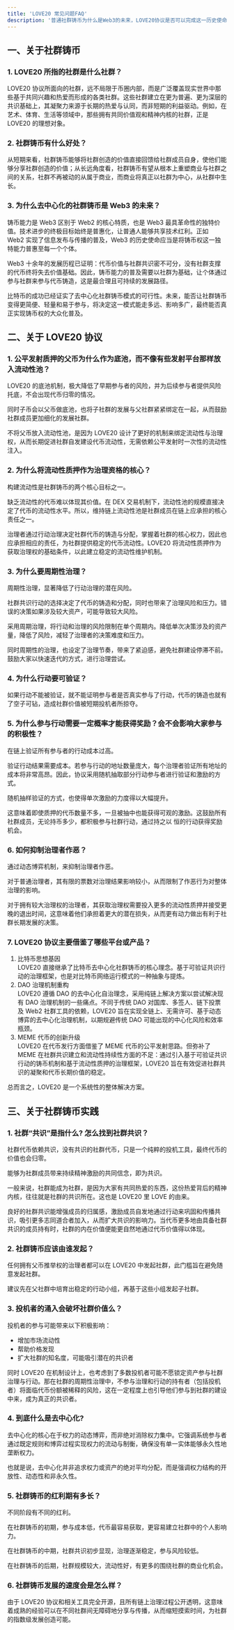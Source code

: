 ```yaml
---
title: 'LOVE20 常见问题FAQ'
description: '普通社群铸币为什么是Web3的未来，LOVE20协议是否可以完成这一历史使命？'
---
```


## 一、关于社群铸币

### 1. LOVE20 所指的社群是什么社群？

LOVE20 协议所面向的社群，远不局限于币圈内部，而是广泛覆盖现实世界中那些基于共同兴趣和热爱而形成的各类社群。这些社群建立在更为普遍、更为深层的共识基础上，其凝聚力来源于长期的热爱与认同，而非短期的利益驱动。例如，在艺术、体育、生活等领域中，那些拥有共同价值观和精神内核的社群，正是 LOVE20 的理想对象。

### 2. 社群铸币有什么好处？

从短期来看，社群铸币能够将社群创造的价值直接回馈给社群成员自身，使他们能够分享社群创造的价值；从长远角度看，社群铸币有望从根本上重塑商业与社群之间的关系，社群不再被动的从属于商业，而商业将真正以社群为中心，从社群中生长。

### 3. 为什么去中心化的社群铸币是 Web3 的未来？

铸币能力是 Web3 区别于 Web2 的核心特质，也是 Web3 最具革命性的独特价值。技术进步的终极目标始终是普惠化，让普通人能够共享技术红利。正如 Web2 实现了信息发布与传播的普及，Web3 的历史使命应当是将铸币权这一独特能力普惠至每一个个体。

Web3 十余年的发展历程已证明：代币价值与社群共识密不可分，没有社群支撑的代币终将失去价值基础。因此，铸币能力的普及需要以社群为基础，让个体通过参与社群来参与代币铸造，这是最合理且可持续的发展路径。

比特币的成功已经证实了去中心化社群铸币模式的可行性。未来，能否让社群铸币变得更简便、轻量和易于参与，将决定这一模式能走多远、影响多广，最终能否真正实现铸币权的大众化普及。

## 二、关于 LOVE20 协议

### 1. 公平发射质押的父币为什么作为底池，而不像有些发射平台那样放入流动性池？

LOVE20 的底池机制，极大降低了早期参与者的风险，并为后续参与者提供风险托底，不会出现代币归零的情况。

同时子币会以父币做底池，也将子社群的发展与父社群紧紧绑定在一起，从而鼓励社群成员更加细化的发展社群。

不将父币放入流动性池，是因为 LOVE20 设计了更好的机制来绑定流动性与治理权，从而长期促进社群自发建设代币流动性，无需依赖公平发射时一次性的流动性注入。

### 2. 为什么将流动性质押作为治理资格的核心？

构建流动性是社群铸币的两个核心目标之一。

缺乏流动性的代币难以体现其价值。在 DEX 交易机制下，流动性池的规模直接决定了代币的流动性水平。所以，维持链上流动性池是社群成员在链上应承担的核心责任之一。

治理者通过行动治理决定社群代币的铸造与分配，掌握着社群的核心权力，因此也应承担相应的责任，为社群提供稳定的代币流动性。LOVE20 将流动性质押作为获取治理权的基础条件，以此建立稳定的流动性维护机制。

### 3. 为什么要周期性治理？

周期性治理，显著降低了行动治理的潜在风险。

社群共识行动的选择决定了代币的铸造和分配，同时也带来了治理风险和压力。错误的决策如果涉及较大资产，可能导致较大风险。

采用周期治理，将行动和治理的风险限制在单个周期内。降低单次决策涉及的资产量，降低了风险，减轻了治理者的决策难度和压力。

同时周期性的治理，也设定了治理节奏，带来了紧迫感，避免社群建设停滞不前。鼓励大家以快速迭代的方式，进行治理尝试。

### 4. 为什么行动要可验证？

如果行动不能被验证，就不能证明参与者是否真实参与了行动，代币的铸造也就有了空子可钻，造成社群价值被短期投机者所掠夺。

### 5. 为什么参与行动需要一定概率才能获得奖励？会不会影响大家参与的积极性？

在链上验证所有参与者的行动成本过高。

验证行动结果需要成本。若参与行动的地址数量庞大，每个治理者验证所有地址的成本将非常高昂。因此，协议采用随机抽取部分行动参与者进行验证和激励的方式。

随机抽样验证的方式，也使得单次激励的力度得以大幅提升。

这意味着即使质押的代币数量不多，一旦被抽中也能获得可观的激励。这鼓励所有社群成员，无论持币多少，都积极参与社群行动，通过持之以
恒的行动获得奖励机会。

### 6. 如何抑制治理者作恶？

通过动态博弈机制，来抑制治理者作恶。

对于普通治理者，其有限的票数对治理结果影响较小，从而限制了作恶行为对整体治理的影响。

对于拥有较大治理权的治理者，其获取治理权需要投入更多的流动性质押并接受更晚的退出时间，这意味着他们承担着更大的潜在损失，从而更有动力做出有利于社群长期发展的决策。

### 7. LOVE20 协议主要借鉴了哪些平台或产品？

1. 比特币思想基因  
   LOVE20 直接继承了比特币去中心化社群铸币的核心理念。基于可验证共识行动的治理框架，也是对比特币网络运行模式的一种抽象与提炼。
2. DAO 治理机制重构  
   LOVE20 遵循 DAO 的去中心化自治理念，采用纯链上解决方案以尝试解决现有 DAO 治理机制的一些痛点。不同于传统 DAO 对国库、多签人、链下投票及 Web2 社群工具的依赖，LOVE20 旨在实现全链上、无需许可、基于动态博弈的去中心化治理机制，以期规避传统 DAO 可能出现的中心化风险和效率瓶颈。
3. MEME 代币的创新升级  
   LOVE20 在代币发行方面借鉴了 MEME 代币的公平发射思路。但弥补了 MEME 在社群共识建立和流动性持续性方面的不足：通过引入基于可验证共识行动的铸币机制和基于流动性质押的治理框架，LOVE20 旨在有效促进社群共识的凝聚和代币长期价值的稳定。

总而言之，LOVE20 是一个系统性的整体解决方案。

## 三、关于社群铸币实践

### 1. 社群“共识”是指什么? 怎么找到社群共识？

社群代币依赖共识，没有共识的社群代币，只是一个纯粹的投机工具，最终代币的价值也会归零。

能够为社群成员带来持续精神激励的共同信念，即为共识。

一般来说，社群能成为社群，是因为大家有共同热爱的东西，这份热爱背后的精神内核，往往就是社群的共识所在。这也是 LOVE20 里 LOVE 的由来。

良好的社群共识能增强成员的归属感，激励成员自发地通过行动来巩固和传播共识，吸引更多志同道合者加入，从而扩大共识的影响力。当代币更多地由具备社群共识的成员持有时，社群的内在价值便能更自然地通过代币价值得以体现。

### 2. 社群铸币应该由谁发起？

任何拥有父币推举权的治理者都可以在 LOVE20 中发起社群，此门槛旨在避免随意发起社群。

建议先在父社群中培育出稳定的行动小组，再基于这些小组发起子社群。

### 3. 投机者的涌入会破坏社群价值么？

投机者的参与可能带来以下积极影响：

- 增加市场流动性
- 帮助价格发现
- 扩大社群的知名度，可能吸引潜在的共识者

同时 LOVE20 在机制设计上，也考虑到了多数投机者可能不愿锁定资产参与社群治理与行动。那在社群的周期性治理中，不参与治理和行动的持有者（包括投机者）将面临代币份额被稀释的风险，这在一定程度上也引导他们参与到社群的建设中来，成为真正的共识者。

### 4. 到底什么是去中心化?

去中心化的核心在于权力的动态博弈，而非绝对消除权力集中。它强调系统参与者通过既定规则和博弈过程实现权力的流动与制衡，确保没有单一实体能够永久性地垄断权力。

也就是说，去中心化并非追求权力或资产的绝对平均分配，而是强调权力结构的开放性、动态性和非永久性。

### 5. 社群铸币的红利期有多长？

不同阶段有不同的红利。

在社群铸币的初期，参与成本低，代币最容易获取，更容易建立社群中的个人影响力。

在社群铸币的中期，社群共识初步显现，治理逐渐稳定，参与风险较低。

在社群铸币的后期，社群规模较大，流动性好，有更多的围绕社群的商业化机会。

### 6. 社群铸币发展的速度会是怎么样？

由于 LOVE20 协议和相关工具完全开源，且所有链上治理过程公开透明，这意味着成熟的经验可以在不同社群间无障碍地分享与传播，从而缩短摸索时间，为社群的指数级发展创造可能。
